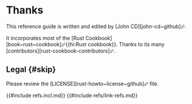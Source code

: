 # Thanks

This reference guide is written and edited by [John CD][john-cd~github]⮳.

It incorporates most of the [Rust Cookbook][book~rust~cookbook]⮳{{hi:Rust cookbook}}. Thanks to its many [contributors][rust-cookbook-contributors]⮳.

## Legal {#skip}

Please review the [LICENSE][rust-howto~license~github]⮳ file.

{{#include refs.incl.md}}
{{#include refs/link-refs.md}}

<div class="hidden">
</div>
